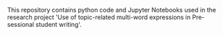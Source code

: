 This repository contains python code and Jupyter Notebooks used in the research project 'Use of topic-related multi-word expressions in Pre-sessional student writing'. 
